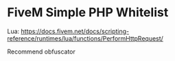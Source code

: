 # FiveM Simple PHP Whitelist

Lua:
https://docs.fivem.net/docs/scripting-reference/runtimes/lua/functions/PerformHttpRequest/

Recommend obfuscator
